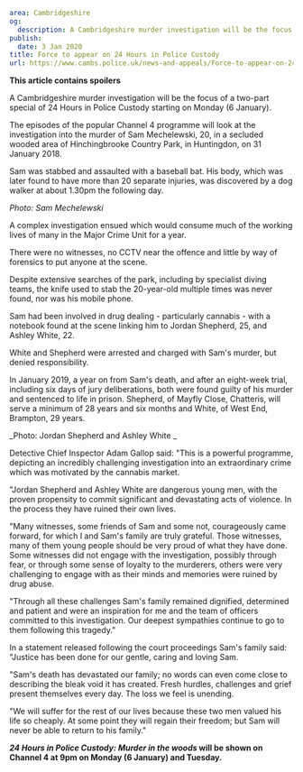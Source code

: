 ```yaml
area: Cambridgeshire
og:
  description: A Cambridgeshire murder investigation will be the focus of a two-part special of 24 Hours in Police Custody starting on Monday (6 January).
publish:
  date: 3 Jan 2020
title: Force to appear on 24 Hours in Police Custody
url: https://www.cambs.police.uk/news-and-appeals/Force-to-appear-on-24-Hours-in-Police-Custody-030120
```

****This article contains spoilers****

A Cambridgeshire murder investigation will be the focus of a two-part special of 24 Hours in Police Custody starting on Monday (6 January).

The episodes of the popular Channel 4 programme will look at the investigation into the murder of Sam Mechelewski, 20, in a secluded wooded area of Hinchingbrooke Country Park, in Huntingdon, on 31 January 2018.

Sam was stabbed and assaulted with a baseball bat. His body, which was later found to have more than 20 separate injuries, was discovered by a dog walker at about 1.30pm the following day.

_Photo: Sam Mechelewski_

A complex investigation ensued which would consume much of the working lives of many in the Major Crime Unit for a year.

There were no witnesses, no CCTV near the offence and little by way of forensics to put anyone at the scene.

Despite extensive searches of the park, including by specialist diving teams, the knife used to stab the 20-year-old multiple times was never found, nor was his mobile phone.

Sam had been involved in drug dealing - particularly cannabis - with a notebook found at the scene linking him to Jordan Shepherd, 25, and Ashley White, 22.

White and Shepherd were arrested and charged with Sam's murder, but denied responsibility.

In January 2019, a year on from Sam's death, and after an eight-week trial, including six days of jury deliberations, both were found guilty of his murder and sentenced to life in prison. Shepherd, of Mayfly Close, Chatteris, will serve a minimum of 28 years and six months and White, of West End, Brampton, 29 years.

_Photo: Jordan Shepherd and Ashley White
_

Detective Chief Inspector Adam Gallop said: "This is a powerful programme, depicting an incredibly challenging investigation into an extraordinary crime which was motivated by the cannabis market.

"Jordan Shepherd and Ashley White are dangerous young men, with the proven propensity to commit significant and devastating acts of violence. In the process they have ruined their own lives.

"Many witnesses, some friends of Sam and some not, courageously came forward, for which I and Sam's family are truly grateful. Those witnesses, many of them young people should be very proud of what they have done. Some witnesses did not engage with the investigation, possibly through fear, or through some sense of loyalty to the murderers, others were very challenging to engage with as their minds and memories were ruined by drug abuse.

"Through all these challenges Sam's family remained dignified, determined and patient and were an inspiration for me and the team of officers committed to this investigation. Our deepest sympathies continue to go to them following this tragedy."

In a statement released following the court proceedings Sam's family said: "Justice has been done for our gentle, caring and loving Sam.

"Sam's death has devastated our family; no words can even come close to describing the bleak void it has created. Fresh hurdles, challenges and grief present themselves every day. The loss we feel is unending.

"We will suffer for the rest of our lives because these two men valued his life so cheaply. At some point they will regain their freedom; but Sam will never be able to return to his family."

**_24 Hours in Police Custody: Murder in the woods_ will be shown on Channel 4 at 9pm on Monday (6 January) and Tuesday.**

